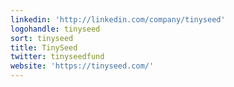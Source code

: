 ```yaml
---
linkedin: 'http://linkedin.com/company/tinyseed'
logohandle: tinyseed
sort: tinyseed
title: TinySeed
twitter: tinyseedfund
website: 'https://tinyseed.com/'
---
```


